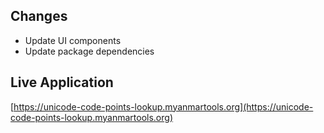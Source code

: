 ## Changes

* Update UI components
* Update package dependencies

## Live Application

[https://unicode-code-points-lookup.myanmartools.org](https://unicode-code-points-lookup.myanmartools.org)
